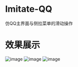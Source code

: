 # Imitate-QQ
仿QQ主界面与侧拉菜单的滑动操作

# 效果展示

![image](https://github.com/Sky0202/Imitate-QQ/blob/master/screenshots/close.png)  ![image](https://github.com/Sky0202/Imitate-QQ/blob/master/screenshots/halfopen.png)  ![image](https://github.com/Sky0202/Imitate-QQ/blob/master/screenshots/open.png)
